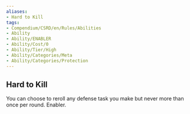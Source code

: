 ```yaml
---
aliases:
- Hard to Kill
tags:
- Compendium/CSRD/en/Rules/Abilities
- Ability
- Ability/ENABLER
- Ability/Cost/0
- Ability/Tier/High
- Ability/Categories/Meta
- Ability/Categories/Protection
---
```


  
## Hard to Kill  
You can choose to reroll any defense task you make but never more than once per round. Enabler.